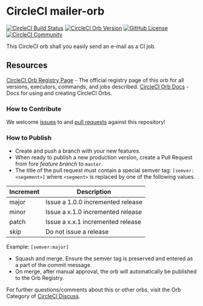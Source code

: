 # CircleCI mailer-orb

[![CircleCI Build Status](https://circleci.com/gh/sudiptog81/mailer-orb.svg?style=shield "CircleCI Build Status")](https://circleci.com/gh/sudiptog81/mailer-orb) [![CircleCI Orb Version](https://img.shields.io/badge/endpoint.svg?url=https://badges.circleci.io/orb/sudiptog81/mailer-orb)](https://circleci.com/orbs/registry/orb/sudiptog81/mailer-orb) [![GitHub License](https://img.shields.io/badge/license-MIT-lightgrey.svg)](https://raw.githubusercontent.com/sudiptog81/mailer-orb/master/LICENSE) [![CircleCI Community](https://img.shields.io/badge/community-CircleCI%20Discuss-343434.svg)](https://discuss.circleci.com/c/ecosystem/orbs)

This CircleCI orb shall you easily send an e-mail as a CI job.

## Resources

[CircleCI Orb Registry Page](https://circleci.com/orbs/registry/orb/sudiptog81/mailer-orb) - The official registry page of this orb for all versions, executors, commands, and jobs described.
[CircleCI Orb Docs](https://circleci.com/docs/2.0/orb-intro/#section=configuration) - Docs for using and creating CircleCI Orbs.

### How to Contribute

We welcome [issues](https://github.com/sudiptog81/mailer-orb/issues) to and [pull requests](https://github.com/sudiptog81/mailer-orb/pulls) against this repository!

### How to Publish
* Create and push a branch with your new features.
* When ready to publish a new production version, create a Pull Request from fore _feature branch_ to `master`.
* The title of the pull request must contain a special semver tag: `[semver:<segement>]` where `<segment>` is replaced by one of the following values.

| Increment | Description|
| ----------| -----------|
| major     | Issue a 1.0.0 incremented release|
| minor     | Issue a x.1.0 incremented release|
| patch     | Issue a x.x.1 incremented release|
| skip      | Do not issue a release|

Example: `[semver:major]`

* Squash and merge. Ensure the semver tag is preserved and entered as a part of the commit message.
* On merge, after manual approval, the orb will automatically be published to the Orb Registry.


For further questions/comments about this or other orbs, visit the Orb Category of [CircleCI Discuss](https://discuss.circleci.com/c/orbs).

